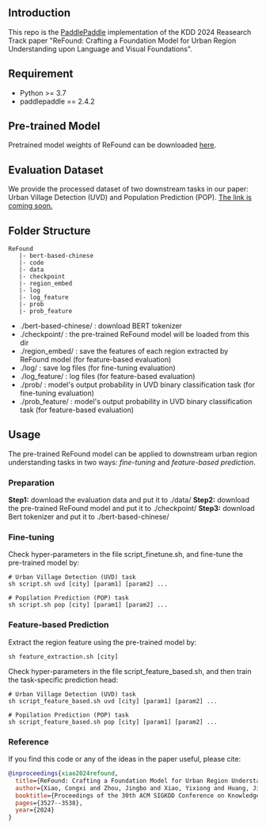 
## Introduction

This repo is the [PaddlePaddle](https://www.paddlepaddle.org.cn/en) implementation of the KDD 2024 Reasearch Track paper "ReFound: Crafting a Foundation Model for Urban Region Understanding upon Language and Visual Foundations".

## Requirement

* Python >= 3.7
* paddlepaddle == 2.4.2


## Pre-trained Model
Pretrained model weights of ReFound can be downloaded [here](https://www.dropbox.com/scl/fo/d6rj3r0b2plavmikjsldz/APMM-9LT-DrYx4A_b4scJVk?rlkey=5k5zrfjpxfiu1kuyevmgmvgch&st=f8vkc1xy&dl=0).



## Evaluation Dataset
We provide the processed dataset of two downstream tasks in our paper: Urban Village Detection (UVD) and Population Prediction (POP). 
<u>The link is coming soon.</u>

<!-- Click [here](https://www.dropbox.com/sh/wsgmmwbab90b17a/AAAIHFPSTKyXqcq_oujqEHdCa?dl=0) to download the dataset. -->

<!-- The dataset consists of 4 dir / files: -->

<!-- - **graph.pgl** - dir of urban graph that contains nodes, edges, and the spatial information of nodes.

    - *node_x.npy* and *node_y.npy* record the coordinates of nodes.
    - *edge_len.npy* records the distance between connected nodes.

- **label.npy** - the ground truth label data of nodes.

    - For CP task, it is the crime count of the region.
    - For DRSD task, it is the binary label indicating a section is a dangerous road section (1) or not (0).
- **features.npy** - the node features.
    - For CP task, it is constructed based on POI data.
    - For DRSD task, it is generated via Deepwalk algorithm.
- **mask.json** - a python dict that records the node id in train / val / test set. -->


## Folder Structure
```
ReFound
   |- bert-based-chinese
   |- code
   |- data
   |- checkpoint
   |- region_embed
   |- log
   |- log_feature
   |- prob
   |- prob_feature
```
- ./bert-based-chinese/ : download BERT tokenizer
- ./checkpoint/ : the pre-trained ReFound model will be loaded from this dir
- ./region_embed/ : save the features of each region extracted by ReFound model (for feature-based evaluation)
- ./log/ : save log files (for fine-tuning evaluation)
- ./log_feature/ : log files (for feature-based evaluation)
- ./prob/ : model's output probability in UVD binary classification task (for fine-tuning evaluation)
- ./prob_feature/ : model's output probability in UVD binary classification task (for feature-based evaluation)


## Usage
The pre-trained ReFound model can be applied to downstream urban region understanding tasks in two ways: *fine-tuning* and *feature-based prediction*.

### Preparation

**Step1:** download the evaluation data and put it to ./data/
**Step2:** download the pre-trained ReFound model and put it to ./checkpoint/
**Step3:** download Bert tokenizer and put it to ./bert-based-chinese/


### Fine-tuning

Check hyper-parameters in the file script_finetune.sh, and fine-tune the pre-trained model by:

```
# Urban Village Detection (UVD) task
sh script.sh uvd [city] [param1] [param2] ... 

# Popilation Prediction (POP) task
sh script.sh pop [city] [param1] [param2] ... 
```


### Feature-based Prediction
Extract the region feature using the pre-trained model by:
```
sh feature_extraction.sh [city]
```


Check hyper-parameters in the file script_feature_based.sh, and then train the task-specific prediction head:
```
# Urban Village Detection (UVD) task
sh script_feature_based.sh uvd [city] [param1] [param2] ... 

# Popilation Prediction (POP) task
sh script_feature_based.sh pop [city] [param1] [param2] ... 
```

### Reference

If you find this code or any of the ideas in the paper useful, please cite:

```bibtex
@inproceedings{xiao2024refound,
  title={ReFound: Crafting a Foundation Model for Urban Region Understanding upon Language and Visual Foundations},
  author={Xiao, Congxi and Zhou, Jingbo and Xiao, Yixiong and Huang, Jizhou and Xiong, Hui},
  booktitle={Proceedings of the 30th ACM SIGKDD Conference on Knowledge Discovery and Data Mining},
  pages={3527--3538},
  year={2024}
}
``` 







